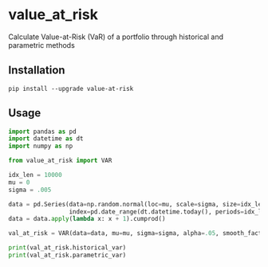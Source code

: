 # value_at_risk
Calculate Value-at-Risk (VaR) of a portfolio through historical and parametric methods


## Installation
`pip install --upgrade value-at-risk`

## Usage
```python 
import pandas as pd
import datetime as dt
import numpy as np

from value_at_risk import VAR 

idx_len = 10000
mu = 0
sigma = .005

data = pd.Series(data=np.random.normal(loc=mu, scale=sigma, size=idx_len),
                 index=pd.date_range(dt.datetime.today(), periods=idx_len).tolist())                 
data = data.apply(lambda x: x + 1).cumprod()

val_at_risk = VAR(data=data, mu=mu, sigma=sigma, alpha=.05, smooth_factor=1, pct=True)

print(val_at_risk.historical_var)
print(val_at_risk.parametric_var)
```
